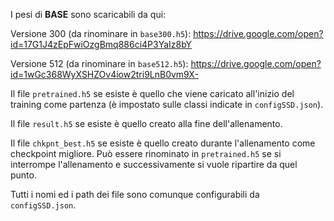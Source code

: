 I pesi di **BASE** sono scaricabili da qui: 

Versione 300 (da rinominare in `base300.h5`): 
https://drive.google.com/open?id=17G1J4zEpFwiOzgBmq886ci4P3YaIz8bY

Versione 512 (da rinominare in `base512.h5`):
https://drive.google.com/open?id=1wGc368WyXSHZOv4iow2tri9LnB0vm9X-


Il file `pretrained.h5` se esiste è quello che viene caricato all'inizio del training come partenza (è impostato sulle classi indicate in `configSSD.json`).

Il file `result.h5` se esiste è quello creato alla fine dell'allenamento.

Il file `chkpnt_best.h5` se esiste è quello creato durante l'allenamento come checkpoint migliore. Può essere rinominato in `pretrained.h5` se si interrompe l'allenamento e successivamente si vuole ripartire da quel punto.

Tutti i nomi ed i path dei file sono comunque configurabili da `configSSD.json`.


